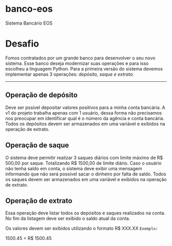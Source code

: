 # banco-eos

Sistema Bancário EOS

# Desafio

Fomos contratados por um grande banco para desenvolver o seu novo sistema. Esse banco deseja modernizar suas operações e para isso escolheu a linguagem Python. Para a primeira versão do sistema devemos implementar apenas 3 operações: *depósito, saque e extrato*.

***

## Operação de depósito

Deve ser pssível depositar valores positivos para a minha conta bancária. A v1 do projeto trabalha apenas com 1 usuário, dessa forma não precisamos nos preocupar em identificar qual é o número da agência e conta bancária. Todos os depósitos devem ser armazenados em uma variável e exibidos na operação de extrato.


## Operação de saque

O sistema deve permitir realizar 3 saques diários com limite máximo de R$ 500,00 por saque. Totalizando R$ 1500,00 de limite diário. Caso o usuário não tenha saldo em conta, o sistema deve exibir uma mensagem informando que não será possível sacar o dinheiro por falta de saldo. Todos os saques devem ser armazenados em uma variável e exibidos na operação de extrato.

## Operação de extrato

Essa operação deve listar todos os depósitos e saques realizados na conta. No fim da listagem deve ser exibido o saldo atual da conta. <br>

Os valores devem ser exibidos utilizando o formato R$ XXX.XX
`Exemplo:`

1500.45 = R$ 1500.45

